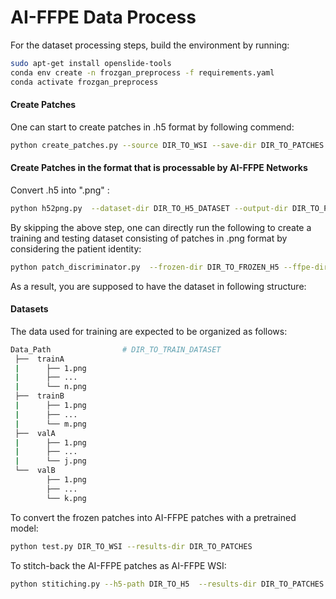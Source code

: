 # AI-FFPE Data Process

For the dataset processing steps, build the environment by running:

```bash
sudo apt-get install openslide-tools
conda env create -n frozgan_preprocess -f requirements.yaml
conda activate frozgan_preprocess
```

#### Create Patches

 One can start to create patches in .h5 format by following commend:

```bash
python create_patches.py --source DIR_TO_WSI --save-dir DIR_TO_PATCHES
```

#### Create Patches in the format that is processable by AI-FFPE Networks

Convert .h5 into ".png" :

```bash
python h52png.py  --dataset-dir DIR_TO_H5_DATASET --output-dir DIR_TO_PNG_RESULTS
```

By skipping the above step, one can directly run the following to create a training and testing dataset consisting of patches in .png format by considering the patient identity:

```bash
python patch_discriminator.py  --frozen-dir DIR_TO_FROZEN_H5 --ffpe-dir DIR_TO_FFPE_H5 --train-thresh TRAIN_SPLIT_RATIO --test-thresh TEST_SPLIT_RATIO --output-dir DIR_TO_PATCHES
```

As a result, you are supposed to have the dataset in following structure:

#### Datasets
The data used for training are expected to be organized as follows:
```bash
Data_Path                # DIR_TO_TRAIN_DATASET
 ├──  trainA
 |      ├── 1.png     
 |      ├── ...
 |      └── n.png
 ├──  trainB     
 |      ├── 1.png     
 |      ├── ...
 |      └── m.png
 ├──  valA
 |      ├── 1.png     
 |      ├── ...
 |      └── j.png
 └──  valB     
        ├── 1.png     
        ├── ...
        └── k.png

```

To convert the frozen patches into AI-FFPE patches with a pretrained model:

```bash
python test.py DIR_TO_WSI --results-dir DIR_TO_PATCHES
```

To stitch-back the AI-FFPE patches as AI-FFPE WSI:

```bash
python stitiching.py --h5-path DIR_TO_H5  --results-dir DIR_TO_PATCHES
```




